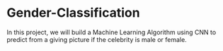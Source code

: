 # Gender-Classification
In this project, we will build a Machine Learning Algorithm using CNN to predict from a giving picture if the celebrity is male or female.
